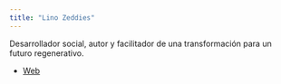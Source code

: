 ```yaml
---
title: "Lino Zeddies"
---
```


Desarrollador social, autor y facilitador de una transformación para un futuro regenerativo.

- [Web](https://linozeddies.de/)

